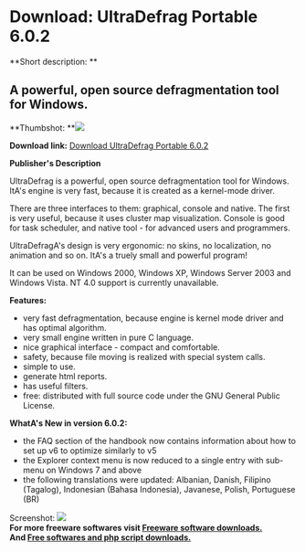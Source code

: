 # Download: UltraDefrag Portable 6.0.2

**Short description: **

## A powerful, open source defragmentation tool for Windows.

  
**Thumbshot: **![](http://www.freewarefiles.com/screenshot/ultradefrag5_md.gif)   
  
**Download link:** [Download UltraDefrag Portable 6.0.2](http://freesoftwares.boysofts.com/UltraDefrag_program_33946.html)  
  

**Publisher's Description**  
  

UltraDefrag is a powerful, open source defragmentation tool for Windows. ItA's
engine is very fast, because it is created as a kernel-mode driver.

There are three interfaces to them: graphical, console and native. The first
is very useful, because it uses cluster map visualization. Console is good for
task scheduler, and native tool - for advanced users and programmers.

UltraDefragA's design is very ergonomic: no skins, no localization, no
animation and so on. ItA's a truely small and powerful program!

It can be used on Windows 2000, Windows XP, Windows Server 2003 and Windows
Vista. NT 4.0 support is currently unavailable.

**Features:**

  * very fast defragmentation, because engine is kernel mode driver and has optimal algorithm. 
  * very small engine written in pure C language. 
  * nice graphical interface - compact and comfortable. 
  * safety, because file moving is realized with special system calls. 
  * simple to use. 
  * generate html reports. 
  * has useful filters. 
  * free: distributed with full source code under the GNU General Public License. 

**WhatA's New in version 6.0.2:**

  * the FAQ section of the handbook now contains information about how to set up v6 to optimize similarly to v5 
  * the Explorer context menu is now reduced to a single entry with sub-menu on Windows 7 and above 
  * the following translations were updated: Albanian, Danish, Filipino (Tagalog), Indonesian (Bahasa Indonesia), Javanese, Polish, Portuguese (BR) 

  
  
Screenshot: ![](http://www.freewarefiles.com/screenshot/ultradefrag5.gif)  
**For more freeware softwares visit [Freeware software downloads.](http://freesoftwares.boysofts.com/)**   
**And [Free softwares and php script downloads.](http://www.boysofts.com/)**

